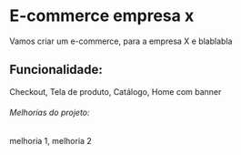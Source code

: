 # E-commerce empresa x

Vamos criar um e-commerce, para a empresa  X e blablabla

## Funcionalidade:

Checkout, Tela de produto, Catálogo, Home com banner


###### Melhorias do projeto:

melhoria 1, melhoria 2